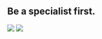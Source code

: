 ## Be a specialist first.

<a href="https://yoopark.github.io"><img src="https://img.shields.io/badge/-Devlog-black?style=for-the-badge" /></a> <a href="https://yoopark.github.io"><img src="https://img.shields.io/badge/-Portfolio-black?style=for-the-badge" /></a>
